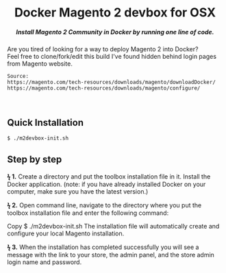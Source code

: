 
<h1 align="center">Docker Magento 2 devbox for OSX</h1>

<h5 align="center">Install Magento 2 Community in Docker by running one line of code.</h5>
	Are you tired of looking for a way to deploy Magento 2 into Docker?
	<br/>Feel free to clone/fork/edit this build I've found hidden behind login pages from Magento website.

	Source: 
	https://magento.com/tech-resources/downloads/magento/downloadDocker/
	https://magento.com/tech-resources/downloads/magento/configure/
<br />


## Quick Installation
```sh
$ ./m2devbox-init.sh
```

## Step by step
__&#991; 1.__
Create a directory and put the toolbox installation file in it.
Install the Docker application. (note: if you have already installed Docker on your computer, make sure you have the latest version.)

__&#991; 2.__
Open command line, navigate to the directory where you put the toolbox installation file and enter the following command:

Copy
$ ./m2devbox-init.sh
The installation file will automatically create and configure your local Magento installation.

__&#991; 3.__
When the installation has completed successfully you will see a message with the link to your store, the admin panel, and the store admin login name and password.


